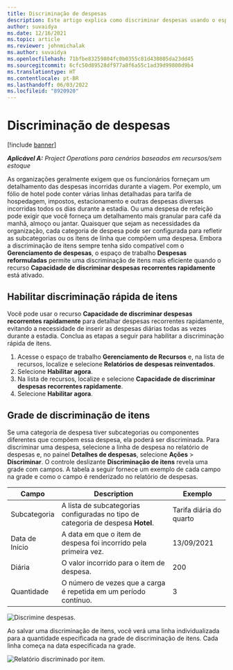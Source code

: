 ```yaml
---
title: Discriminação de despesas
description: Este artigo explica como discriminar despesas usando o espaço de trabalho de despesas reformuladas.
author: suvaidya
ms.date: 12/16/2021
ms.topic: article
ms.reviewer: johnmichalak
ms.author: suvaidya
ms.openlocfilehash: 71bfbe83259804fc0b0355c81d430805da23dd45
ms.sourcegitcommit: 6cfc50d89528df977a8f6a55c1ad39d99800d9b4
ms.translationtype: HT
ms.contentlocale: pt-BR
ms.lasthandoff: 06/03/2022
ms.locfileid: "8920920"
---
```

# <a name="expense-itemization"></a>Discriminação de despesas

[!include [banner](../includes/banner.md)]

_**Aplicável A:** Project Operations para cenários baseados em recursos/sem estoque_

As organizações geralmente exigem que os funcionários forneçam um detalhamento das despesas incorridas durante a viagem. Por exemplo, um fólio de hotel pode conter várias linhas detalhadas para tarifa de hospedagem, impostos, estacionamento e outras despesas diversas incorridas todos os dias durante a estadia. Ou uma despesa de refeição pode exigir que você forneça um detalhamento mais granular para café da manhã, almoço ou jantar. Quaisquer que sejam as necessidades da organização, cada categoria de despesa pode ser configurada para refletir as subcategorias ou os itens de linha que compõem uma despesa. Embora a discriminação de itens sempre tenha sido compatível com o **Gerenciamento de despesas**, o espaço de trabalho **Despesas reformuladas** permite uma discriminação de itens mais eficiente quando o recurso **Capacidade de discriminar despesas recorrentes rapidamente** está ativado.  

## <a name="enable-quick-itemization"></a>Habilitar discriminação rápida de itens 

Você pode usar o recurso **Capacidade de discriminar despesas recorrentes rapidamente** para detalhar despesas recorrentes rapidamente, evitando a necessidade de inserir as despesas diárias todas as vezes durante a estadia. Conclua as etapas a seguir para habilitar a discriminação rápida de itens.

1. Acesse o espaço de trabalho **Gerenciamento de Recursos** e, na lista de recursos, localize e selecione **Relatórios de despesas reinventados**. 
2. Selecione **Habilitar agora**. 
3. Na lista de recursos, localize e selecione **Capacidade de discriminar despesas recorrentes rapidamente**.
4. Selecione **Habilitar agora**. 

## <a name="itemization-grid"></a>Grade de discriminação de itens 

Se uma categoria de despesa tiver subcategorias ou componentes diferentes que compõem essa despesa, ela poderá ser discriminada. Para discriminar uma despesa, selecione a linha de despesa no relatório de despesas e, no painel **Detalhes de despesas**, selecione **Ações** > **Discriminar**. O controle deslizante **Discriminação de itens** revela uma grade com campos. A tabela a seguir fornece um exemplo de cada campo na grade e como o campo é renderizado no relatório de despesas. 

|     Campo          |     Description                                                                                  |     Exemplo              |
|--------------------|--------------------------------------------------------------------------------------------------|--------------------------|
|     Subcategoria    |     A lista de subcategorias configuradas no tipo de categoria de despesa **Hotel**.             |     Tarifa diária do quarto      |
|     Data de Início     |     A data em que o item de despesa foi incorrido pela primeira vez.                                           |     13/09/2021           |
|     Diária     |     O valor incorrido para o item de despesa.                                                    |     200                  |
|     Quantidade       |     O número de vezes que a carga é repetida em um período contínuo.                       |     3                    |

![Discrimine despesas.](media/Itemization%20screen%201.png)

Ao salvar uma discriminação de itens, você verá uma linha individualizada para a quantidade especificada na grade de discriminação de itens. Cada linha começa na data especificada na grade.

![Relatório discriminado por item.](media/Itemization%20screen%202.png)

